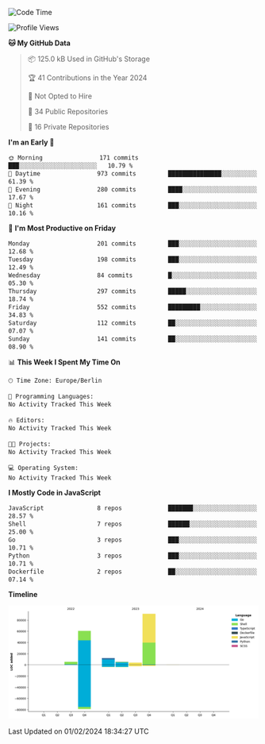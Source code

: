 <!--START_SECTION:waka-->
![Code Time](http://img.shields.io/badge/Code%20Time-0%20secs-blue)

![Profile Views](http://img.shields.io/badge/Profile%20Views-0-blue)

**🐱 My GitHub Data** 

> 📦 125.0 kB Used in GitHub's Storage 
 > 
> 🏆 41 Contributions in the Year 2024
 > 
> 🚫 Not Opted to Hire
 > 
> 📜 34 Public Repositories 
 > 
> 🔑 16 Private Repositories 
 > 
**I'm an Early 🐤** 

```text
🌞 Morning                171 commits         ███░░░░░░░░░░░░░░░░░░░░░░   10.79 % 
🌆 Daytime                973 commits         ███████████████░░░░░░░░░░   61.39 % 
🌃 Evening                280 commits         ████░░░░░░░░░░░░░░░░░░░░░   17.67 % 
🌙 Night                  161 commits         ███░░░░░░░░░░░░░░░░░░░░░░   10.16 % 
```
📅 **I'm Most Productive on Friday** 

```text
Monday                   201 commits         ███░░░░░░░░░░░░░░░░░░░░░░   12.68 % 
Tuesday                  198 commits         ███░░░░░░░░░░░░░░░░░░░░░░   12.49 % 
Wednesday                84 commits          █░░░░░░░░░░░░░░░░░░░░░░░░   05.30 % 
Thursday                 297 commits         █████░░░░░░░░░░░░░░░░░░░░   18.74 % 
Friday                   552 commits         █████████░░░░░░░░░░░░░░░░   34.83 % 
Saturday                 112 commits         ██░░░░░░░░░░░░░░░░░░░░░░░   07.07 % 
Sunday                   141 commits         ██░░░░░░░░░░░░░░░░░░░░░░░   08.90 % 
```


📊 **This Week I Spent My Time On** 

```text
🕑︎ Time Zone: Europe/Berlin

💬 Programming Languages: 
No Activity Tracked This Week

🔥 Editors: 
No Activity Tracked This Week

🐱‍💻 Projects: 
No Activity Tracked This Week

💻 Operating System: 
No Activity Tracked This Week
```

**I Mostly Code in JavaScript** 

```text
JavaScript               8 repos             ███████░░░░░░░░░░░░░░░░░░   28.57 % 
Shell                    7 repos             ██████░░░░░░░░░░░░░░░░░░░   25.00 % 
Go                       3 repos             ███░░░░░░░░░░░░░░░░░░░░░░   10.71 % 
Python                   3 repos             ███░░░░░░░░░░░░░░░░░░░░░░   10.71 % 
Dockerfile               2 repos             ██░░░░░░░░░░░░░░░░░░░░░░░   07.14 % 
```



**Timeline**

![Lines of Code chart](https://raw.githubusercontent.com/mouismail/mouismail/main/assets/bar_graph.png)


 Last Updated on 01/02/2024 18:34:27 UTC
<!--END_SECTION:waka-->

